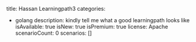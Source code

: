 title: Hassan Learningpath3
categories:
  - golang
description: kindly tell me what a good learningpath looks like
isAvailable: true
isNew: true
isPremium: true
license: Apache
scenarioCount: 0
scenarios: []
